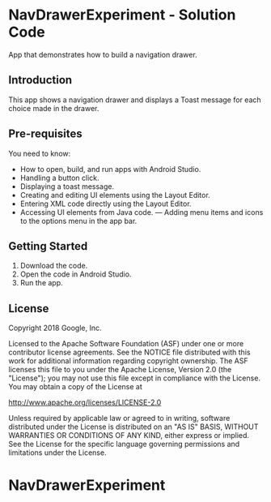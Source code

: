 NavDrawerExperiment - Solution Code
===================================

App that demonstrates how to build a navigation drawer.

Introduction
------------

This app shows a navigation drawer and displays a Toast message
for each choice made in the drawer.

Pre-requisites
--------------

You need to know:
- How to open, build, and run apps with Android Studio.
- Handling a button click.
- Displaying a toast message.
- Creating and editing UI elements using the Layout Editor.
- Entering XML code directly using the Layout Editor.
- Accessing UI elements from Java code.
— Adding menu items and icons to the options menu in the app bar.


Getting Started
---------------

1. Download the code.
2. Open the code in Android Studio.
3. Run the app.


License
-------

Copyright 2018 Google, Inc.

Licensed to the Apache Software Foundation (ASF) under one or more contributor
license agreements.  See the NOTICE file distributed with this work for
additional information regarding copyright ownership.  The ASF licenses this
file to you under the Apache License, Version 2.0 (the "License"); you may not
use this file except in compliance with the License.  You may obtain a copy of
the License at

  http://www.apache.org/licenses/LICENSE-2.0

Unless required by applicable law or agreed to in writing, software
distributed under the License is distributed on an "AS IS" BASIS, WITHOUT
WARRANTIES OR CONDITIONS OF ANY KIND, either express or implied.  See the
License for the specific language governing permissions and limitations under
the License.
# NavDrawerExperiment
